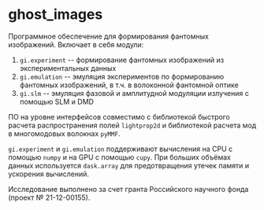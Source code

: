 # ghost_images
Программное обеспечение для формирования фантомных изображений.
Включает в себя модули:
1. `gi.experiment` -- формирование фантомных изображений из экспериментальных данных
2. `gi.emulation` -- эмуляция экспериментов по формированию фантомных изображений, в т.ч. в волоконной фантомной оптике
3. `gi.slm` -- эмуляция фазовой и амплитудной модуляции излучения с помощью SLM и DMD

ПО на уровне интерфейсов совместимо с библиотекой быстрого расчета распространения полей `lightprop2d` и библиотекой расчета мод в многомодовых волокнах `pyMMF`.

`gi.experiment` и `gi.emulation` поддерживают вычисления на CPU с помощью `numpy` и на GPU с помощью `cupy`. 
При больших объёмах данных используется `dask.array` для предотвращения утечек памяти и ускорения вычислений. 

Исследование выполнено за счет гранта Российского научного фонда (проект № 21-12-00155). 
